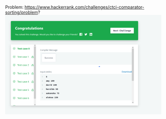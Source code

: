 Problem: https://www.hackerrank.com/challenges/ctci-comparator-sorting/problem?
![Results](/sorting/ctci-comparator-sorting/results.png?raw=true "Results")